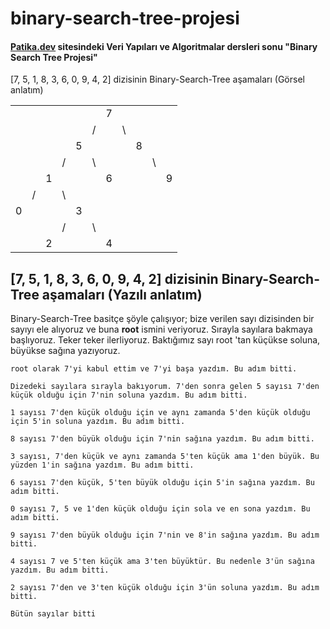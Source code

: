 # binary-search-tree-projesi
#### [Patika.dev](www.patika.dev/) sitesindeki Veri Yapıları ve Algoritmalar dersleri sonu "Binary Search Tree Projesi" 

[7, 5, 1, 8, 3, 6, 0, 9, 4, 2] dizisinin Binary-Search-Tree aşamaları (Görsel anlatım)

|  |  |     |  |  |  |  |  |  |  |  |
|--|--|-    |- |- |- |- |- |- |- |- |
|  |  |     |  |  |  | 7|  |  |  |  |  
|  |  |     |  |  | /|  |\ |  |  |  | 
|  |  |     |  | 5|  |  |  |8 |  |  | 
|  |  |     | /|  |\ |  |  |  |\ |  | 
|  |  |  1  |  |  |  |6 |  |  |  | 9|
|  | /|     |\ |  |  |  |  |  |  |  |
| 0|  |     |  | 3|  |  |  |  |  |  |
|  |  |     | /|  |\ |  |  |  |  |  |
|  |  | 2   |  |  |  |4 |  |  |  |  |

## [7, 5, 1, 8, 3, 6, 0, 9, 4, 2] dizisinin Binary-Search-Tree aşamaları (Yazılı anlatım) 
Binary-Search-Tree basitçe şöyle çalışıyor; bize verilen sayı dizisinden bir sayıyı ele alıyoruz ve buna **root** ismini veriyoruz. Sırayla sayılara bakmaya başlıyoruz. Teker teker ilerliyoruz. Baktığımız sayı root 'tan küçükse soluna, büyükse sağına yazıyoruz. 
``` 
root olarak 7'yi kabul ettim ve 7'yi başa yazdım. Bu adım bitti.
```
```
Dizedeki sayılara sırayla bakıyorum. 7'den sonra gelen 5 sayısı 7'den küçük olduğu için 7'nin soluna yazdım. Bu adım bitti. 
```
``` 
1 sayısı 7'den küçük olduğu için ve aynı zamanda 5'den küçük olduğu için 5'in soluna yazdım. Bu adım bitti. 
```
```
8 sayısı 7'den büyük olduğu için 7'nin sağına yazdım. Bu adım bitti.
```
```
3 sayısı, 7'den küçük ve aynı zamanda 5'ten küçük ama 1'den büyük. Bu yüzden 1'in sağına yazdım. Bu adım bitti.
```
```
6 sayısı 7'den küçük, 5'ten büyük olduğu için 5'in sağına yazdım. Bu adım bitti.
```
```
0 sayısı 7, 5 ve 1'den küçük olduğu için sola ve en sona yazdım. Bu adım bitti.
```
```
9 sayısı 7'den büyük olduğu için 7'nin ve 8'in sağına yazdım. Bu adım bitti.
```
```
4 sayısı 7 ve 5'ten küçük ama 3'ten büyüktür. Bu nedenle 3'ün sağına yazdım. Bu adım bitti.
```
```
2 sayısı 7'den ve 3'ten küçük olduğu için 3'ün soluna yazdım. Bu adım bitti.
```
```
Bütün sayılar bitti
```

